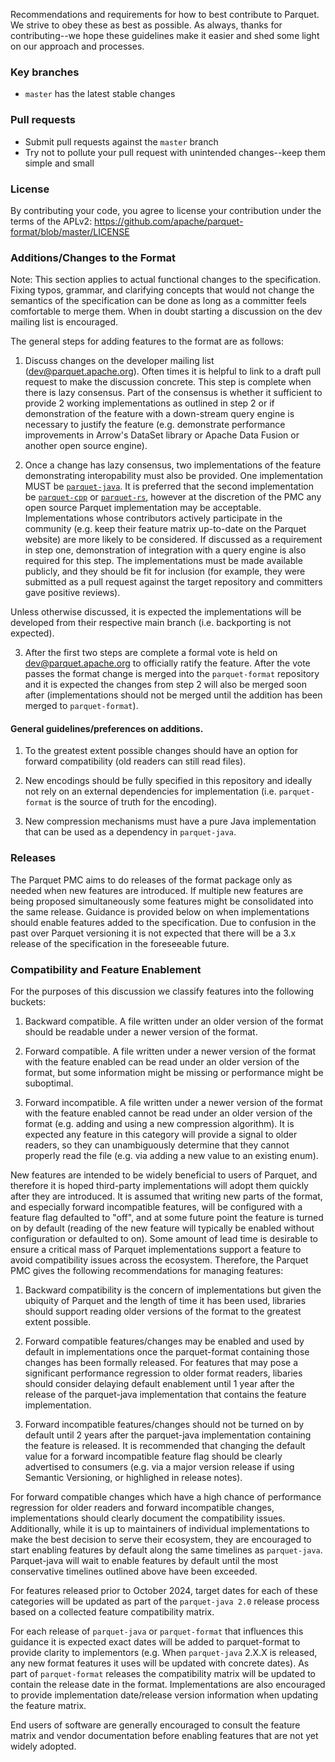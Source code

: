 <!--
  - Licensed to the Apache Software Foundation (ASF) under one
  - or more contributor license agreements.  See the NOTICE file
  - distributed with this work for additional information
  - regarding copyright ownership.  The ASF licenses this file
  - to you under the Apache License, Version 2.0 (the
  - "License"); you may not use this file except in compliance
  - with the License.  You may obtain a copy of the License at
  -
  -   http://www.apache.org/licenses/LICENSE-2.0
  -
  - Unless required by applicable law or agreed to in writing,
  - software distributed under the License is distributed on an
  - "AS IS" BASIS, WITHOUT WARRANTIES OR CONDITIONS OF ANY
  - KIND, either express or implied.  See the License for the
  - specific language governing permissions and limitations
  - under the License.
  -->

Recommendations and requirements for how to best contribute to Parquet. We strive to obey these as best as possible. As always, thanks for contributing--we hope these guidelines make it easier and shed some light on our approach and processes.

### Key branches
- `master` has the latest stable changes

### Pull requests
- Submit pull requests against the `master` branch
- Try not to pollute your pull request with unintended changes--keep them simple and small

### License
By contributing your code, you agree to license your contribution under the terms of the APLv2:
https://github.com/apache/parquet-format/blob/master/LICENSE

### Additions/Changes to the Format

Note: This section applies to actual functional changes to the specification.
Fixing typos, grammar, and clarifying concepts that would not change the
semantics of the specification can be done as long as a committer feels comfortable
to merge them. When in doubt starting a discussion on the dev mailing list is
encouraged.

The general steps for adding features to the format are as follows:

1. Discuss changes on the developer mailing list (dev@parquet.apache.org).
   Often times it is helpful to link to a draft pull request to make the
   discussion concrete. This step is complete when there is lazy consensus. Part
   of the consensus is whether it sufficient to provide 2 working
   implementations as outlined in step 2 or if demonstration of the feature with
   a down-stream query engine is necessary to justify the feature (e.g.
   demonstrate performance improvements in Arrow's DataSet library or Apache
   Data Fusion or another open source engine).

2. Once a change has lazy consensus, two implementations of the feature
   demonstrating interopability must also be provided.  One implementation MUST
   be [`parquet-java`](http://github.com/apache/parquet-java).  It is preferred
   that the second implementation be
   [`parquet-cpp`](https://github.com/apache/arrow) or
   [`parquet-rs`](https://github.com/apache/arrow-rs), however at the discretion
   of the PMC any open source Parquet implementation may be acceptable.
   Implementations whose contributors actively participate in the community
   (e.g. keep their feature matrix up-to-date on the Parquet website) are more
   likely to be considered. If discussed as a requirement in step one,
   demonstration of integration with a query engine is also required for this
   step. The implementations must be made available publicly, and they should be
   fit for inclusion (for example, they were submitted as a pull request against
   the target repository and committers gave positive reviews).

Unless otherwise discussed, it is expected the implementations will be developed
from their respective main branch (i.e. backporting is not expected).

3. After the first two steps are complete a formal vote is held on
   dev@parquet.apache.org to officially ratify the feature.  After the vote
   passes the format change is merged into the `parquet-format` repository and
   it is expected the changes from step 2 will also be merged soon after
   (implementations should not be merged until the addition has been merged to
   `parquet-format`).

#### General guidelines/preferences on additions.

1. To the greatest extent possible changes should have an option for forward
   compatibility (old readers can still read files).

2. New encodings should be fully specified in this repository and ideally not
   rely on an external dependencies for implementation (i.e. `parquet-format` is
   the source of truth for the encoding).

3. New compression mechanisms must have a pure Java implementation that can be
   used as a dependency in `parquet-java`.

### Releases

The Parquet PMC aims to do releases of the format package only as needed when
new features are introduced. If multiple new features are being proposed
simultaneously some features might be consolidated into the same release.
Guidance is provided below on when implementations should enable features added
to the specification.  Due to confusion in the past over Parquet versioning it
is not expected that there will be a 3.x release of the specification in the
foreseeable future.

### Compatibility and Feature Enablement

For the purposes of this discussion we classify features into the following buckets:

1. Backward compatible. A file written under an older version of the format
   should be readable under a newer version of the format.

2. Forward compatible. A file written under a newer version of the format with
   the feature enabled can be read under an older version of the format, but
   some information might be missing or performance might be suboptimal.

3. Forward incompatible. A file written under a newer version of the format with
   the feature enabled cannot be read under an older version of the format (e.g.
   adding and using a new compression algorithm). It is expected any feature in
   this category will provide a signal to older readers, so they can
   unambiguously determine that they cannot properly read the file (e.g. via
   adding a new value to an existing enum).

New features are intended to be widely beneficial to users of Parquet, and
therefore it is hoped third-party implementations will adopt them quickly after
they are introduced. It is assumed that writing new parts of the format, and
especially forward incompatible features, will be configured with a feature flag
defaulted to "off", and at some future point the feature is turned on by default
(reading of the new feature will typically be enabled without configuration or
defaulted to on). Some amount of lead time is desirable to ensure a critical
mass of Parquet implementations support a feature to avoid compatibility issues
across the ecosystem.  Therefore, the Parquet PMC gives the following
recommendations for managing features:

1. Backward compatibility is the concern of implementations but given the
   ubiquity of Parquet and the length of time it has been used, libraries should
   support reading older versions of the format to the greatest extent possible.

2. Forward compatible features/changes may be enabled and used by default in
   implementations once the parquet-format containing those changes has been
   formally released.  For features that may pose a significant performance
   regression to older format readers, libaries should consider delaying default
   enablement until 1 year after the release of the parquet-java implementation
   that contains the feature implementation.

3. Forward incompatible features/changes should not be turned on by default
   until 2 years after the parquet-java implementation containing the feature is
   released. It is recommended that changing the default value for a forward
   incompatible feature flag should be clearly advertised to consumers (e.g. via
   a major version release if using Semantic Versioning, or highlighed in
   release notes).

For forward compatible changes which have a high chance of performance
regression for older readers and forward incompatible changes, implementations
should clearly document the compatibility issues. Additionally, while it is up
to maintainers of individual implementations to make the best decision to serve
their ecosystem, they are encouraged to start enabling features by default along
the same timelines as `parquet-java`.  Parquet-java will wait to enable features
by default until the most conservative timelines outlined above have been
exceeded.

For features released prior to October 2024, target dates for each of these
categories will be updated as part of the `parquet-java 2.0` release process
based on a collected feature compatibility matrix.

For each release of `parquet-java` or `parquet-format` that influences this
guidance it is expected exact dates will be added to parquet-format to provide
clarity to implementors (e.g. When `parquet-java` 2.X.X is released, any new
format features it uses will be updated with concrete dates). As part of
`parquet-format` releases the compatibility matrix will be updated to contain
the release date in the format. Implementations are also encouraged to provide
implementation date/release version information when updating the feature
matrix.

End users of software are generally encouraged to consult the feature matrix
and vendor documentation before enabling features that are not yet widely
adopted.

